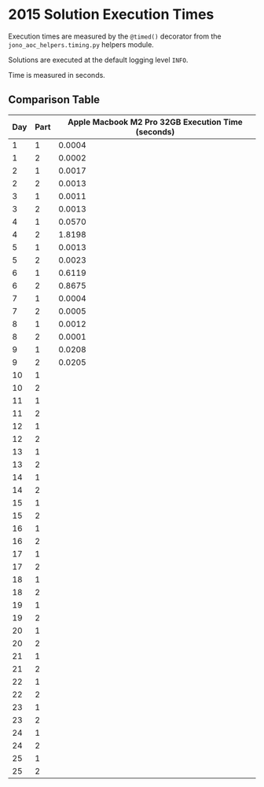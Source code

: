 # 2015 Solution Execution Times

Execution times are measured by the `@timed()` decorator from the `jono_aoc_helpers.timing.py` helpers module.

Solutions are executed at the default logging level `INFO`.

Time is measured in seconds.

## Comparison Table

| Day | Part | Apple Macbook M2 Pro 32GB Execution Time (seconds) |
|---|---|---|
| 1 | 1 | 0.0004 |
| 1 | 2 | 0.0002 |
| 2 | 1 | 0.0017 |
| 2 | 2 | 0.0013 |
| 3 | 1 | 0.0011 |
| 3 | 2 | 0.0013 |
| 4 | 1 | 0.0570 |
| 4 | 2 | 1.8198 |
| 5 | 1 | 0.0013 |
| 5 | 2 | 0.0023 |
| 6 | 1 | 0.6119 |
| 6 | 2 | 0.8675 |
| 7 | 1 | 0.0004 |
| 7 | 2 | 0.0005 |
| 8 | 1 | 0.0012 |
| 8 | 2 | 0.0001 |
| 9 | 1 | 0.0208 |
| 9 | 2 | 0.0205 |
| 10 | 1 |  |
| 10 | 2 |  |
| 11 | 1 |  |
| 11 | 2 |  |
| 12 | 1 |  |
| 12 | 2 |  |
| 13 | 1 |  |
| 13 | 2 |  |
| 14 | 1 |  |
| 14 | 2 |  |
| 15 | 1 |  |
| 15 | 2 |  |
| 16 | 1 |  |
| 16 | 2 |  |
| 17 | 1 |  |
| 17 | 2 |  |
| 18 | 1 |  |
| 18 | 2 |  |
| 19 | 1 |  |
| 19 | 2 |  |
| 20 | 1 |  |
| 20 | 2 |  |
| 21 | 1 |  |
| 21 | 2 |  |
| 22 | 1 |  |
| 22 | 2 |  |
| 23 | 1 |  |
| 23 | 2 |  |
| 24 | 1 |  |
| 24 | 2 |  |
| 25 | 1 |  |
| 25 | 2 |  |
